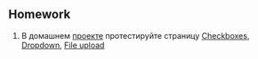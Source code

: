 ## Homework

1. В домашнем [проекте](https://the-internet.herokuapp.com/) протестируйте страницу [Checkboxes](https://the-internet.herokuapp.com/checkboxes), [Dropdown](https://the-internet.herokuapp.com/dropdown), [File upload](https://the-internet.herokuapp.com/upload)
